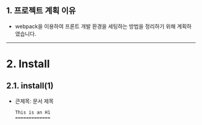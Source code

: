 
## 1. 프로젝트 계획 이유
 -  webpack을 이용하여 프론트 개발 환경을 세팅하는 방법을 정리하기 위해 계획하였습니다.


****
# 2. Install
## 2.1. install(1)
* 큰제목: 문서 제목
    ```
    This is an H1
    =============
    ```